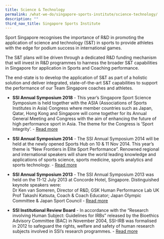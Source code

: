 ```yaml
---
title: Science & Technology
permalink: /what-we-do/singapore-sports-institute/science-technology/
description: ""
third_nav_title: Singapore Sports Institute
---
```

Sport Singapore recognises the importance of R&D in promoting the application of science and technology (S&T) in sports to provide athletes with the edge for podium success in international games.   
  
The S&T plans will be driven through a dedicated R&D funding mechanism that will invest in R&D programmes to harness the broader S&T capabilities in Singapore for application in Sports and Coaching performance.   
  
The end-state is to develop the application of S&T as part of a holistic solution and deliver integrated, state-of-the-art S&T capabilities to support the performance of our Team Singapore coaches and athletes.

* **SSI Annual Symposium 2018** - This year’s Singapore Sport Science Symposium is held together with the ASIA (Associations of Sports Institutes in Asia) Congress where member countries such as Japan, Qatar, Hong Kong and Singapore will come together for its Annual General Meeting and Congress with the aim of enhancing the future of high performance sport in Asia. The theme for the Congress is ‘Sport Integrity’. - [Read more](/singapore-sports-institute/science-and-technology/ssi-annual-symposium-2018/)

* **SSI Annual Symposium 2014** - The SSI Annual Symposium 2014 will be held at the newly opened Sports Hub on 10 & 11 Nov 2014. This year’s theme is “New Frontiers in Elite Sport Performance”. Renowned regional and international speakers will share the world leading knowledge and applications of sports science, sports medicine, sports analytics and sports technology. - [Read more](/singapore-sports-institute/science-and-technology/ssi-annual-symposium-2014/)

* **SSI Annual Symposium 2013** - The SSI Annual Symposium 2013 was held on the 11-12 July 2013 at Concorde Hotel, Singapore. Distinguished keynote speakers were:  
Dr Ken van Someren, Director of R&D, GSK Human Performance Lab UK  
Prof Takashi Katsuta, Coach & Coach Educator; Japan Olympic Committee & Japan Sport Council - [Read more](/singapore-sports-institute/science-and-technology/ssi-annual-symposium-2013/)

* **SSI Institutional Review Board** - In accordance with the “Research involving Human Subject: Guidelines for IRBs” released by the Bioethics Advisory Committee (BAC) in November 2004, SSI-IRB was formalised in 2012 to safeguard the rights, welfare and safety of human research subjects involved in SSI’s research programmes. - [Read more](/singapore-sports-institute/science-and-technology/ssi-annual-symposium-2013/)